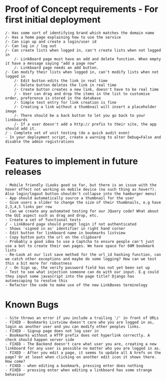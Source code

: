 # Proof of Concept requirements - For first initial deployment
	/- Has some sort of identifying brand which matches the domain name
	/- Has a home page explaining how to use the service
	/- Can sign up and create a login/user id
	/- Can log in / log out
	/- Can create lists when logged in, can't create lists when not logged in
		/- LinkBoard page must have an add and delete function. When empty it have a message saying "add a page now"
		/- Linkboard page needs an add button. 
	/- Can modify their lists when logged in, can't modify lists when not logged in
		/- Edit button edits the link in real time
		/- Delete button deletes the link in real time
		/- Create button creates a new link, doesn't have to be real time
		/ - User can drag and drop the items in the list to customise order, preference is stored in the database
		/- Simple text entry for link creation is fine
		/- Creating a link without a thumbnail will insert a placeholder image    
		/- There should be a back button to let you go back to your linkboards
		/- If a user doesn't add a http:// prefix to their site, the app should add it.
	/ - Complete set of unit testing (do a quick audit even)
	- In your deployment script, create a warning to alter Debug=False and disable the admin registrations

# Features to implement in future releases
	- Mobile friendly (Looks good so far, but there is an issue with the hover effect not working on mobile device (no such thing as hover?). Also login/logout button shouldn't collapse into the hamburger menu)
	- App should automatically source a thumbnail for the user
	- Give users a slider to change the size of their thumbnails, e.g have 2,3,4,5 links per row
	- Can we create any automated testing for our JQuery code? What about the GUI aspect such as drag and drop, etc.
	- Create a set of functional tests	
	/ - LinkBoard page should prompt login if not authenticated
	- Shows 'signed in as' identifier in right hand corner
	- Edit button for linkboard name in bookmarks listview
	- Copy button puts the url on the clipboard
	- Probably a good idea to use a Captcha to ensure people can't just use a bot to create their own pages. We have space for 60M bookmark lists
	- Re-Look at our list save method for the url_id hashing function, can we catch other exceptions and maybe do some logging? How can we test this a bit more for robustness 
	/ - On Sign up, the verify password field has not yet been set up
	- Test to see what injection someone can do with our input. E.g could they input some javascript into the page title? Django has autoescaping to resolve this
	- Refactor the code to make use of the new LinkBoxes terminology

# Known Bugs
	- Site throws an error if you include a trailing '/' in front of URLs	
	- FIXED - Bookmarks Listview doesn't care who you are logged in as, login as another user and you can modify other peoples links.
	- FIXED - Signup page does not log user in
	- Bookmarks without a HTTP prefix does not hyperlink correctly. A check should happen server side
	- FIXED - The Backend doesn't care what user you are, creating a new linkboard for any user is possible no matter who you are logged in as.
	- FIXED - After you edit a page, it seems to update all A hrefs on the page? Or at least when clicking on another edit icon it shows there. How come? 
	- FIXED - when editing a bookmark, pressing enter does nothing
	- FIXED - pressing enter when editing a linkboard has some strange behaviour
